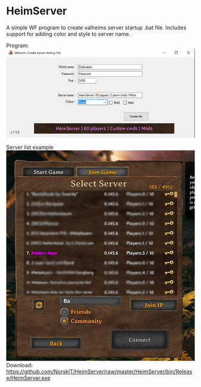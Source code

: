 # HeimServer
A simple WF program to create valheims server startup .bat file.
Includes support for adding color and style to server name.

Program:
<img src="https://github.com/NorskIT/HeimServer/blob/master/HeimServerPre.png">

Server list example
<img src="https://github.com/NorskIT/HeimServer/blob/master/ServerListExample.png">
Download: https://github.com/NorskIT/HeimServer/raw/master/HeimServer/bin/Release/HeimServer.exe
